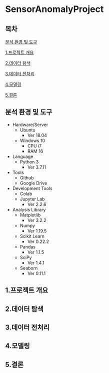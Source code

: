 # SensorAnomalyProject

## 목차

[분석 환경 및 도구](#분석-환경-및-도구)

[1.프로젝트 개요](#1.프로젝트-개요)

[2.데이터 탐색](#2.데이터-탐색)

[3.데이터 전처리](#3.데이터-전처리)

[4.모델링](#4.모델링)

[5.결론](#5.결론)

## 분석 환경 및 도구

* Hardware/Server
  - Ubuntu
    + Ver 18.04
  - Windows 10
    + CPU i7
    + RAM 16
* Language
  - Python 3
    + Ver 3.7.11
* Tools
  - Github
  - Google Drive
* Development Tools
  - Colab
  - Jupyter Lab
    + Ver 2.2.6
* Analysis Library
  - Matplotlib
    + Ver 3.2.2
  - Numpy
    + Ver 1.19.5
  - Scikit Learn
    + Ver 0.22.2
  - Pandas
    + Ver 1.1.5
  - SciPy
    + Ver 1.4.1
  - Seaborn
    + Ver 0.11.1

## 1.프로젝트 개요

## 2.데이터 탐색

## 3.데이터 전처리

## 4.모델링

## 5.결론


